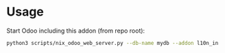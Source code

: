 # Usage

Start Odoo including this addon (from repo root):

```bash
python3 scripts/nix_odoo_web_server.py --db-name mydb --addon l10n_in
```
